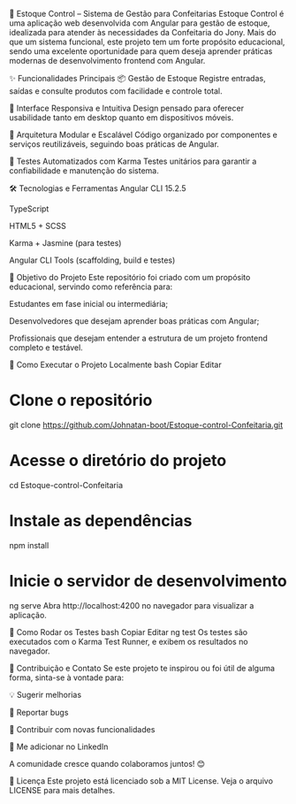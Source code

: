 🍰 Estoque Control – Sistema de Gestão para Confeitarias
Estoque Control é uma aplicação web desenvolvida com Angular para gestão de estoque, idealizada para atender às necessidades da Confeitaria do Jony. Mais do que um sistema funcional, este projeto tem um forte propósito educacional, sendo uma excelente oportunidade para quem deseja aprender práticas modernas de desenvolvimento frontend com Angular.

✨ Funcionalidades Principais
📦 Gestão de Estoque
Registre entradas, saídas e consulte produtos com facilidade e controle total.

🧁 Interface Responsiva e Intuitiva
Design pensado para oferecer usabilidade tanto em desktop quanto em dispositivos móveis.

🧱 Arquitetura Modular e Escalável
Código organizado por componentes e serviços reutilizáveis, seguindo boas práticas de Angular.

🧪 Testes Automatizados com Karma
Testes unitários para garantir a confiabilidade e manutenção do sistema.

🛠️ Tecnologias e Ferramentas
Angular CLI 15.2.5

TypeScript

HTML5 + SCSS

Karma + Jasmine (para testes)

Angular CLI Tools (scaffolding, build e testes)

🎯 Objetivo do Projeto
Este repositório foi criado com um propósito educacional, servindo como referência para:

Estudantes em fase inicial ou intermediária;

Desenvolvedores que desejam aprender boas práticas com Angular;

Profissionais que desejam entender a estrutura de um projeto frontend completo e testável.

🚀 Como Executar o Projeto Localmente
bash
Copiar
Editar
# Clone o repositório
git clone https://github.com/Johnatan-boot/Estoque-control-Confeitaria.git

# Acesse o diretório do projeto
cd Estoque-control-Confeitaria

# Instale as dependências
npm install

# Inicie o servidor de desenvolvimento
ng serve
Abra http://localhost:4200 no navegador para visualizar a aplicação.

🧪 Como Rodar os Testes
bash
Copiar
Editar
ng test
Os testes são executados com o Karma Test Runner, e exibem os resultados no navegador.

🤝 Contribuição e Contato
Se este projeto te inspirou ou foi útil de alguma forma, sinta-se à vontade para:

💡 Sugerir melhorias

🐛 Reportar bugs

👥 Contribuir com novas funcionalidades

🔗 Me adicionar no LinkedIn

A comunidade cresce quando colaboramos juntos! 😊

📄 Licença
Este projeto está licenciado sob a MIT License. Veja o arquivo LICENSE para mais detalhes.










